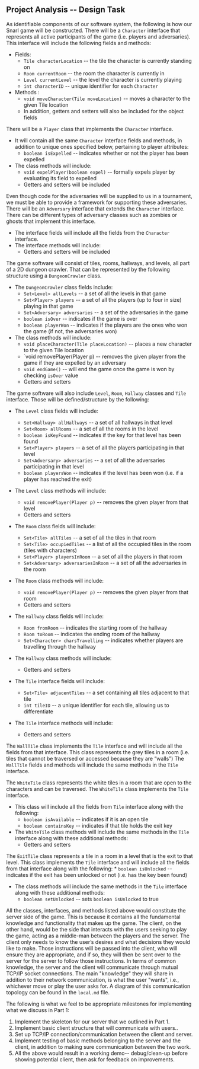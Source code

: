 ## Project Analysis -- Design Task

As identifiable components of our software system, the following is how our Snarl game will be constructed. There will be a `Character` interface that represents all active participants of the game (i.e. players and adversaries). This interface will include the following fields and methods:

* Fields:
    * `Tile characterLocation` -- the tile the character is currently standing on
    * `Room currentRoom` -- the room the character is currently in
    * `Level currentLevel` -- the level the character is currently playing
    * `int characterID` -- unique identifier for each `Character`
* Methods :
    * `void moveCharacter(Tile moveLocation)` -- moves a character to the given Tile location
    * In addition, getters and setters will also be included for the object fields
    
There will be a `Player` class that implements the `Character` interface. 

* It will contain all the same `Character` interface fields and methods, in addition to unique ones specified below, pertaining to player attributes:
    * `boolean isExpelled` -- indicates whether or not the player has been expelled
* The class methods will include: 
    * `void expelPlayer(boolean expel)` -- formally expels player by evaluating its field to expelled
    * Getters and setters will be included
    
Even though code for the adversaries will be supplied to us in a tournament, we must be able to provide a framework for supporting these adversaries. There will be an `Adversary` interface that extends the `Character` interface. There can be different types of adversary classes such as zombies or ghosts that implement this interface.
* The interface fields will include all the fields from the `Character` interface.
* The interface methods will include:
    * Getters and setters will be included

The game software will consist of tiles, rooms, hallways, and levels, all part of a 2D dungeon crawler. That can be represented by the following structure using a `DungeonCrawler` class.
* The `DungeonCrawler` class fields include:
    * `Set<Level> allLevels` -- a set of all the levels in that game
    * `Set<Player> players` -- a set of all the players (up to four in size) playing in that game
    * `Set<Adversary> adversaries` -- a set of the adversaries in the game
    * `boolean isOver` -- indicates if the game is over
    * `boolean playerWon` -- indicates if the players are the ones who won the game (if not, the adversaries won)
* The class methods will include:
    * `void placeCharacter(Tile placeLocation)` -- places a new character to the given Tile location
    * `void removePlayer(Player p) -- removes the given player from the game if they are expelled by an adversary
    * `void endGame()` -- will end the game once the game is won by checking `isOver` value
    * Getters and setters
    
The game software will also include `Level`, `Room`, `Hallway` classes and `Tile` interface. Those will be defined/structure by the following:
* The `Level` class fields will include:
    * `Set<Hallway> allHallways` -- a set of all hallways in that level
    * `Set<Room> allRooms` -- a set of all the rooms in the level
    * `boolean isKeyFound` -- indicates if the key for that level has been found
    * `Set<Player> players` -- a set of all the players participating in that level
    * `Set<Adversary> adversaries` -- a set of all the adversaries participating in that level
    * `boolean playersWon` -- indicates if the level has been won (i.e. if a player has reached the exit)
* The `Level` class methods will include:
    * `void removePlayer(Player p)` -- removes the given player from that level
    * Getters and setters
    
* The `Room` class fields will include:
    * `Set<Tile> allTiles` -- a set of all the tiles in that room
    * `Set<Tile> occupiedTiles` -- a list of all the occupied tiles in the room (tiles with characters)
    * `Set<Player> playersInRoom` -- a set of all the players in that room
    * `Set<Adversary> adversariesInRoom` -- a set of all the adversaries in the room
* The `Room` class methods will include:
    * `void removePlayer(Player p)` -- removes the given player from that room
    * Getters and setters
    
* The `Hallway` class fields will include:
    * `Room fromRoom` -- indicates the starting room of the hallway
    * `Room toRoom` -- indicates the ending room of the hallway
    * `Set<Character> charsTravelling` -- indicates whether players are travelling through the hallway
* The `Hallway` class methods will include:
    * Getters and setters

* The `Tile` interface fields will include:
    * `Set<Tile> adjacentTiles` -- a set containing all tiles adjacent to that tile
    * `int tileID` -- a unique identifier for each tile, allowing us to differentiate
* The `Tile` interface methods will include:
    * Getters and setters

The `WallTile` class implements the `Tile` interface and will include all the fields from that interface. This class represents the grey tiles in a room (i.e. tiles that cannot be traversed or accessed because they are “walls”) The `WallTile` fields and methods will include the same methods in the `Tile` interface.

The `WhiteTile` class represents the white tiles in a room that are open to the characters and can be traversed. The `WhiteTile` class implements the `Tile` interface. 
* This class will include all the fields from `Tile` interface along with the following:
    * `boolean isAvailable` -- indicates if it is an open tile
    * `boolean containsKey` -- indicates if that tile holds the exit key
* The `WhiteTile` class methods will include the same methods in the `Tile` interface along with these additional methods:
    * Getters and setters
    
The `ExitTile` class represents a tile in a room in a level that is the exit to that level. This class implements the `Tile` interface and will include all the fields from that interface along with the following:
    * `boolean isUnlocked` -- indicates if the exit has been unlocked or not (i.e. has the key been found)
* The class methods will include the same methods in the `Tile` interface along with these additional methods:
    * `boolean setUnlocked` -- sets `boolean isUnlocked` to true
    
All the classes, interfaces, and methods listed above would constitute the server side of the game. This is because it contains all the fundamental knowledge and functionality that makes up the game. The client, on the other hand, would be the side that interacts with the users seeking to play the game, acting as a middle-man between the players and the server. The client only needs to know the user’s desires and what decisions they would like to make. Those instructions will be passed into the client, who will ensure they are appropriate, and if so, they will then be sent over to the server for the server to follow those instructions. In terms of common knowledge, the server and the client will communicate through mutual TCP/IP socket connections. The main "knowledge" they will share in addition to their network communication, is what the user "wants", i.e., whichever move or play the user asks for. A diagram of this communication topology can be found in the `local.md` file. 

The following is what we feel to be appropriate milestones for implementing what we discuss in Part 1:
1. Implement the skeleton for our server that we outlined in Part 1.
2. Implement basic client structure that will communicate with users..
3. Set up TCP/IP connection/communication between the client and server.
4. Implement testing of basic methods belonging to the server and the client, in addition to making sure communication between the two work.
5. All the above would result in a working demo-- debug/clean-up before showing potential client, then ask for feedback on improvements.



